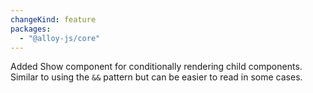 ```yaml
---
changeKind: feature
packages:
  - "@alloy-js/core"
---
```


Added Show component for conditionally rendering child components. Similar to using the `&&` pattern but can be easier to read in some cases.